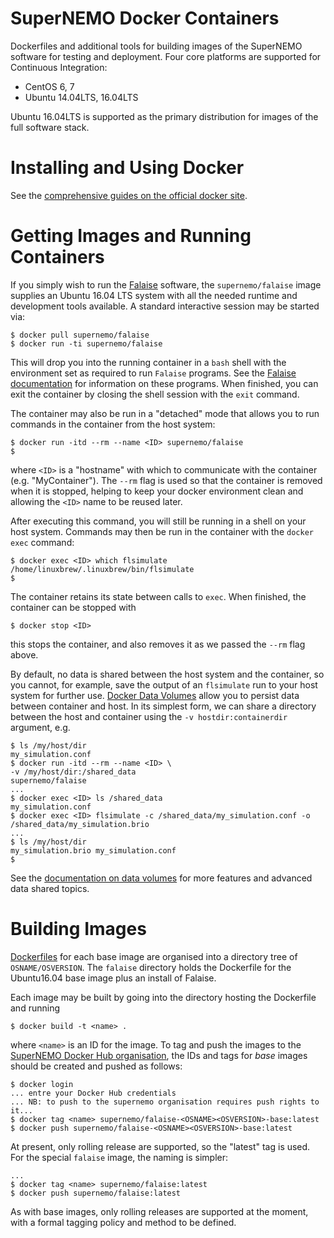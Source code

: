 SuperNEMO Docker Containers
===========================

Dockerfiles and additional tools for building images of the SuperNEMO
software for testing and deployment. Four core platforms are
supported for Continuous Integration:

- CentOS 6, 7
- Ubuntu 14.04LTS, 16.04LTS

Ubuntu 16.04LTS is supported as the primary distribution for images
of the full software stack.


Installing and Using Docker
===========================

See the [comprehensive guides on the official docker site](https://docs.docker.com).


Getting Images and Running Containers
=====================================

If you simply wish to run the [Falaise](https://github.com/supernemo-dbd/falaise) software,
the `supernemo/falaise` image supplies an Ubuntu 16.04 LTS system with all the
needed runtime and development tools available. A standard interactive session
may be started via:

```
$ docker pull supernemo/falaise
$ docker run -ti supernemo/falaise
```

This will drop you into the running container in a `bash` shell with the environment
set as required to run `Falaise` programs. See the [Falaise documentation](https://supernemo-dbd.github.io/falaise)
for information on these programs. When finished, you can exit the
container by closing the shell session with the `exit` command.

The container may also be run in a "detached" mode that allows you
to run commands in the container from the host system:

```
$ docker run -itd --rm --name <ID> supernemo/falaise
$
```

where `<ID>` is a "hostname" with which to communicate with the container (e.g.
"MyContainer"). The `--rm` flag is used so that the container is removed when
it is stopped, helping to keep your docker environment clean and allowing the `<ID>`
name to be reused later.

After executing this command, you will still be running in a shell on your host
system. Commands may then be run in the container with the `docker exec` command:

```
$ docker exec <ID> which flsimulate
/home/linuxbrew/.linuxbrew/bin/flsimulate
$
```

The container retains its state between calls to `exec`. When finished, the container
can be stopped with

```
$ docker stop <ID>
```

this stops the container, and also removes it as we passed the `--rm` flag above.

By default, no data is shared between the host system and the container,
so you cannot, for example, save the output of an `flsimulate` run to your
host system for further use. [Docker Data Volumes](https://docs.docker.com/engine/tutorials/dockervolumes/)
allow you to persist data between container and host. In its simplest form,
we can share a directory between the host and container using the `-v hostdir:containerdir`
argument, e.g.

```
$ ls /my/host/dir
my_simulation.conf
$ docker run -itd --rm --name <ID> \
-v /my/host/dir:/shared_data
supernemo/falaise
...
$ docker exec <ID> ls /shared_data
my_simulation.conf
$ docker exec <ID> flsimulate -c /shared_data/my_simulation.conf -o /shared_data/my_simulation.brio
...
$ ls /my/host/dir
my_simulation.brio my_simulation.conf
$
```

See the [documentation on data volumes](https://docs.docker.com/engine/tutorials/dockervolumes/)
for more features and advanced data shared topics.


Building Images
===============

[Dockerfiles](https://docs.docker.com/engine/reference/builder/) for each base image
are organised into a directory tree of `OSNAME/OSVERSION`.
The `falaise` directory holds the Dockerfile for the Ubuntu16.04 base image plus
an install of Falaise.

Each image may be built by going into the directory hosting the Dockerfile and
running

```
$ docker build -t <name> .
```

where `<name>` is an ID for the image. To tag and push the images to the
[SuperNEMO Docker Hub organisation](https://hub.docker.com/r/supernemo/), the
IDs and tags for _base_ images should be created and pushed as follows:

```
$ docker login
... entre your Docker Hub credentials
... NB: to push to the supernemo organisation requires push rights to it...
$ docker tag <name> supernemo/falaise-<OSNAME><OSVERSION>-base:latest
$ docker push supernemo/falaise-<OSNAME><OSVERSION>-base:latest
```

At present, only rolling release are supported, so the "latest" tag is used.
For the special `falaise` image, the naming is simpler:

```
...
$ docker tag <name> supernemo/falaise:latest
$ docker push supernemo/falaise:latest
```

As with base images, only rolling releases are supported at the moment,
with a formal tagging policy and method to be defined.

